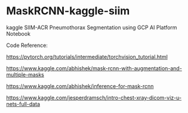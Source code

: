# MaskRCNN-kaggle-siim
kaggle SIIM-ACR Pneumothorax Segmentation using GCP AI Platform Notebook

Code Reference:

https://pytorch.org/tutorials/intermediate/torchvision_tutorial.html

https://www.kaggle.com/abhishek/mask-rcnn-with-augmentation-and-multiple-masks

https://www.kaggle.com/abhishek/inference-for-mask-rcnn

https://www.kaggle.com/jesperdramsch/intro-chest-xray-dicom-viz-u-nets-full-data

